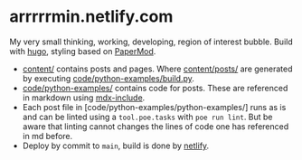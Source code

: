 # arrrrrmin.netlify.com

My very small thinking, working, developing, region of interest bubble. Build with [hugo](https://gohugo.io), styling based on [PaperMod](https://github.com/adityatelange/hugo-PaperMod).

* [content/](content/) contains posts and pages. Where [content/posts/](content/posts/) are generated by executing [code/python-examples/build.py](code/python-examples/build.py). 
* [code/python-examples/](code/python-examples/) contains code for posts. These are referenced in markdown using [mdx-include](https://github.com/neurobin/mdx_include). 
* Each post file in [code/python-examples/python-examples/] runs as is and can be linted using a `tool.poe.tasks` with `poe run lint`. But be aware that linting cannot changes the lines of code one has referenced in md before.
* Deploy by commit to `main`, build is done by [netlify](https://www.netlify.com).

